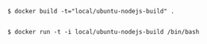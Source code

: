 
    $ docker build -t="local/ubuntu-nodejs-build" .


    $ docker run -t -i local/ubuntu-nodejs-build /bin/bash
